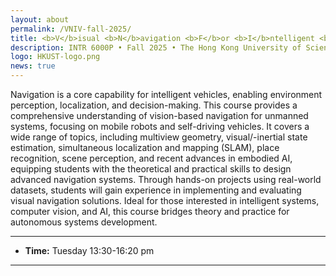 ```yaml
---
layout: about
permalink: /VNIV-fall-2025/
title: <b>V</b>isual <b>N</b>avigation <b>F</b>or <b>I</b>ntelligent <b>V</b>ehicles
description: INTR 6000P • Fall 2025 • The Hong Kong University of Science and Technology (Guangzhou)
logo: HKUST-logo.png
news: true
---
```


Navigation is a core capability for intelligent vehicles, enabling environment perception, localization, and decision-making. This course provides a comprehensive understanding of vision-based navigation for unmanned systems, focusing on mobile robots and self-driving vehicles. It covers a wide range of topics, including multiview geometry, visual/-inertial state estimation, simultaneous localization and mapping (SLAM), place recognition, scene perception, and recent advances in embodied AI, equipping students with the theoretical and practical skills to design advanced navigation systems. Through hands-on projects using real-world datasets, students will gain experience in implementing and evaluating visual navigation solutions. Ideal for those interested in intelligent systems, computer vision, and AI, this course bridges theory and practice for autonomous systems development.

***

- **Time:** Tuesday 13:30-16:20 pm
<!-- - **Location:** [Posner Hall 152](https://www.google.com/maps/place/Posner+Hall/@40.4424422,-79.9448675){:target="\_blank"}
- **Discussion:** [Piazza](https://piazza.com/class/jqh4n6275r82yq){:target="\_blank"}
- **HW submission:** [Gradescope](https://www.gradescope.com/courses/36025){:target="\_blank"}
- **Online lectures:** The lectures will be live-streamed through [Panopto](https://scs.hosted.panopto.com/Panopto/Pages/Sessions/List.aspx?folderID=0f44b4d7-fb4e-49eb-b88d-a9d00125e1b3){:target="\_blank"}, recorded, and made available on [YouTube](https://www.youtube.com/playlist?list=PLoZgVqqHOumTY2CAQHL45tQp6kmDnDcqn){:target="\_blank"}.
- **Contact:** Students should ask all course-related questions on [Piazza](https://piazza.com/class/jqh4n6275r82yq){:target="\_blank"}, where you will also find announcements. For external enquiries, personal matters, or in emergencies, you can email us at *10708-instructor@cs.cmu.edu*. -->

***
